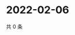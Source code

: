 # 2022-02-06

共 0 条

<!-- BEGIN WEIBO -->
<!-- 最后更新时间 Sun Feb 06 2022 20:21:19 GMT+0800 (China Standard Time) -->

<!-- END WEIBO -->
